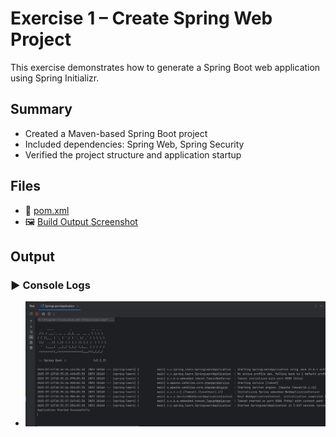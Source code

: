 # Exercise 1 – Create Spring Web Project

This exercise demonstrates how to generate a Spring Boot web application using Spring Initializr.

## Summary

- Created a Maven-based Spring Boot project
- Included dependencies: Spring Web, Spring Security
- Verified the project structure and application startup

## Files

- 🔗 [pom.xml](./spring-learn/pom.xml)
- 🖼️ [Build Output Screenshot](./output.png)

## Output
### ▶️ Console Logs
- ![Project Build Success](./output.png)
